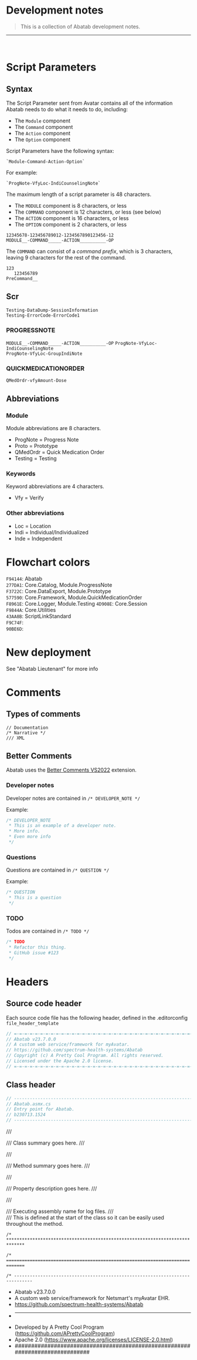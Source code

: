 # Development notes

>This is a collection of Abatab development notes.

***

<br>

# Script Parameters

## Syntax

The Script Parameter sent from Avatar contains all of the information Abatab needs to do what it needs to do, including:

* The `Module` component
* The `Command` component
* The `Action` component
* The `Option` component

Script Parameters have the following syntax:

    `Module-Command-Action-Option`

For example:

    `ProgNote-VfyLoc-IndiCounselingNote`

The maximum length of a script parameter is 48 characters.

* The `MODULE` component is 8 characters, or less
* The `COMMAND` component is 12 characters, or less (see below)
* The `ACTION` component is 16 characters, or less
* The `OPTION` component is 2 characters, or less

```
12345678-123456789012-1234567890123456-12
MODULE__-COMMAND_____-ACTION__________-OP
```


The `COMMAND` can consist of a *command prefix*, which is 3 characters, leaving 9 characters for the rest of the command.

```
123
   123456789
PreCommand__
```

## Scr

`Testing-DataDump-SessionInformation`  
`Testing-ErrorCode-ErrorCode1`  

### PROGRESSNOTE
`MODULE__-COMMAND_____-ACTION__________-OP`
`ProgNote-VfyLoc-IndiCounselingNote`  
`ProgNote-VfyLoc-GroupIndiNote`

### QUICKMEDICATIONORDER
`QMedOrdr-vfyAmount-Dose`


## Abbreviations

### Module

Module abbreviations are 8 characters.

* ProgNote = Progress Note
* Proto    = Prototype
* QMedOrdr = Quick Medication Order
* Testing  = Testing

### Keywords

Keyword abbreviations are 4 characters.

* Vfy  = Verify  

### Other abbreviations

* Loc  = Location
* Indi = Individual/Individualized
* Inde = Independent



# Flowchart colors

`F94144`: Abatab  
`277DA1`: Core.Catalog, Module.ProgressNote  
`F3722C`: Core.DataExport, Module.Prototype  
`577590`: Core.Framework, Module.QuickMedicationOrder  
`F8961E`: Core.Logger, Module.Testing
`4D908E`: Core.Session  
`F9844A`: Core.Utilities  
`43AA8B`: ScriptLinkStandard  
`F9C74F`:  
`90BE6D`:  


# New deployment

See "Abatab Lieutenant" for more info



# Comments

## Types of comments

`// Documentation`  
`/* Narrative */`  
`/// XML`

## Better Comments

Abatab uses the [Better Comments VS2022](https://marketplace.visualstudio.com/items?itemName=OmarRwemi.BetterCommentsVS2022) extension.

### Developer notes

Developer notes are contained in `/* DEVELOPER_NOTE */`

Example:

```csharp
/* DEVELOPER_NOTE
 * This is an example of a developer note.
 * More info.
 * Even more info
 */
```

### Questions

Questions are contained in `/* QUESTION */`

Example:

```csharp
/* QUESTION
 * This is a question
 */
```

### TODO

Todos are contained in `/* TODO */`

```csharp
/* TODO
 * Refactor this thing.
 * GitHub issue #123
 */
```

# Headers

## Source code header

Each source code file has the following header, defined in the .editorconfig `file_header_template`

```csharp
// =-=-=-=-=-=-=-=-=-=-=-=-=-=-=-=-=-=-=-=-=-=-=-=-=-=-=-=-=-=-=-=-=-=-=-=-=-=-=
// Abatab v23.7.0.0
// A custom web service/framework for myAvatar.
// https://github.com/spectrum-health-systems/Abatab
// Copyright (c) A Pretty Cool Program. All rights reserved.
// Licensed under the Apache 2.0 license.
// =-=-=-=-=-=-=-=-=-=-=-=-=-=-=-=-=-=-=-=-=-=-=-=-=-=-=-=-=-=-=-=-=-=-=-=-=-=-=
```
## Class header

```csharp
// -----------------------------------------------------------------------------
// Abatab.asmx.cs
// Entry point for Abatab.
// b230713.1524
// -----------------------------------------------------------------------------
```












/// <summary>
/// Class summary goes here.
/// </summary>

/// <summary>
/// Method summary goes here.
/// </summary>

/// <summary>
/// Property description goes here.
/// </summary>

/// <summary>
/// Executing assembly name for log files.
/// </summary>
/// <remarks>This is defined at the start of the class so it can be easily used throughout the method.</remarks>



`/* *****************************************************************************`

`/* =============================================================================`

`/* -----------------------------------------------------------------------------`

 * Abatab v23.7.0.0
 * A custom web service/framework for Netsmart's myAvatar EHR.
 * https://github.com/spectrum-health-systems/Abatab
 * -----------------------------------------------------------------------------
 * Developed by A Pretty Cool Program (https://github.com/APrettyCoolProgram)
 * Apache 2.0 (https://www.apache.org/licenses/LICENSE-2.0.html)
 * #############################################################################